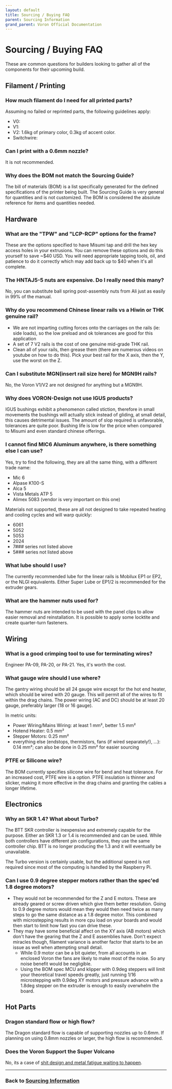 ```yaml
---
layout: default
title: Sourcing / Buying FAQ
parent: Sourcing Information
grand_parent: Voron Official Documentation
---
```


# Sourcing / Buying FAQ

These are common questions for builders looking to gather all of the components for their upcoming build.

## Filament / Printing

### How much filament do I need for all printed parts?

Assuming no failed or reprinted parts, the following guidelines apply:

- V0:
- V1:
- V2: 1.6kg of primary color, 0.3kg of accent color.
- Switchwire:

### Can I print with a 0.6mm nozzle?

It is not recommended.

### Why does the BOM not match the Sourcing Guide?

The bill of materials (BOM) is a list specifically generated for the defined specifications of the printer being built.  The Sourcing Guide is very general for quantities and is not customized.  The BOM is considered the absolute reference for items and quantities needed.

## Hardware

### What are the "TPW" and "LCP-RCP" options for the frame?

These are the options specified to have Misumi tap and drill the hex key access holes in your extrusions. You can remove these options and do this yourself to save ~$40 USD. You will need appropriate tapping tools, oil, and patience to do it correctly which may add back up to $40 when it's all complete.

### The HNTAJ5-5 nuts are expensive. Do I really need this many?

No, you can substitute ball spring post-assembly nuts from Ali just as easily in 99% of the manual.

### Why do you recommend Chinese linear rails vs a Hiwin or THK genuine rail?

- We are not imparting cutting forces onto the carriages on the rails (ie: side loads), so the low preload and ok tolerances are good for this application
- A set of 7 V2 rails is the cost of one genuine mid-grade THK rail.
- Clean all of your rails, then grease them (there are numerous videos on youtube on how to do this). Pick your best rail for the X axis, then the Y, use the worst on the Z.

### Can I substitute MGN(insert rail size here) for MGN9H rails?

No, the Voron V1/V2 are not designed for anything but a MGN9H.

### Why does VORON-Design not use IGUS products?

IGUS bushings exhibit a phenomenon called stiction, therefore in small movements the bushings will actually stick instead of gliding, at small detail, this causes detrimental issues. The amount of slop required is unfavorable, tolerances are quite poor. Bushing life is low for the price when compared to Misumi and even standard chinese offerings.

### I cannot find MIC6 Aluminum anywhere, is there something else I can use?

Yes, try to find the following, they are all the same thing, with a different trade name:

- Mic 6
- Alpase K100-S
- Alca 5
- Vista Metals ATP 5
- Alimex 5083 (vendor is very important on this one)

Materials not supported, these are all not designed to take repeated heating and cooling cycles and will warp quickly:

- 6061
- 5052
- 5053
- 2024
- 7### series not listed above
- 5### series not listed above

### What lube should I use?

The currently recommended lube for the linear rails is Mobilux EP1 or EP2, or the NLGI equivalents. Either Super Lube or EP1/2 is recommended for the extruder gears.

### What are the hammer nuts used for?

The hammer nuts are intended to be used with the panel clips to allow easier removal and reinstallation. It is possible to apply some locktite and create quarter-turn fasteners.

## Wiring

### What is a good crimping tool to use for terminating wires?

Engineer PA-09, PA-20, or PA-21. Yes, it's worth the cost.

### What gauge wire should I use where?

The gantry wiring should be all 24 gauge wire except for the hot end heater, which should be wired with 20 gauge.  This will permit all of the wires to fit within the drag chains.  The power wiring (AC and DC) should be at least 20 gauge, preferably larger (18 or 16 gauge).

In metric units:
- Power Wiring/Mains Wiring: at least 1 mm², better 1.5 mm²
- Hotend Heater: 0.5 mm²
- Stepper Motors: 0.25 mm²
- everything else (endstops, thermistors, fans (if wired separately!), ...): 0.14 mm²; can also be done in 0.25 mm² for easier sourcing

### PTFE or Silicone wire?

The BOM currently specifies silicone wire for bend and heat tolerance.  For an increased cost, PTFE wire is a option.  PTFE insulation is thinner and slicker, making it more effective in the drag chains and granting the cables a longer lifetime.

## Electronics

### Why an SKR 1.4? What about Turbo?

The BTT SKR controller is inexpensive and extremely capable for the purpose. Either an SKR 1.3 or 1.4 is recommended and can be used. While both controllers have different pin configurations, they use the same controller chip. BTT is no longer producing the 1.3 and it will eventually be unavailable.

The Turbo version is certainly usable, but the additional speed is not required since most of the computing is handled by the Raspberry Pi.

### Can I use 0.9 degree stepper motors rather than the spec'ed 1.8 degree motors?

- They would not be recommended for the Z and E motors. These are already geared or screw driven which give them better resolution. Going to 0.9 degree motors would mean they would then need twice as many steps to go the same distance as a 1.8 degree motor. This combined with microstepping results in more cpu load on your boards and would then start to limit how fast you can drive these.
- They may have some beneficial affect on the XY axis (AB motors) which don't have the gearing that the Z and E assemblies have. Don't expect miracles though, filament variance is another factor that starts to be an issue as well when attempting small detail.
    - While 0.9 motor can be a bit quieter, from all accounts in an enclosed Voron the fans are likely to make most of the noise. So any noise benefit would be negligible.
    - Using the BOM spec MCU and klipper with 0.9deg steppers will limit your theoretical travel speeds greatly, just running 1/16 microstepping with 0.9deg XY motors and pressure advance with a 1.8deg stepper on the extruder is enough to easily overwhelm the board.

## Hot Parts

### Dragon standard flow or high flow?

The Dragon standard flow is capable of supporting nozzles up to 0.6mm. If planning on using 0.8mm nozzles or larger, the high flow is recommended.

### Does the Voron Support the Super Volcano

No, its a case of [shit design and metal fatigue waiting to happen](https://www.reddit.com/r/3Dprinting/comments/blqw6s/i_believe_there_was_some_initial_concern_about/).

---

### Back to [Sourcing Information](./sourcing.md)
